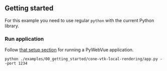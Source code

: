 ## Getting started

For this example you need to use regular `python` with the current Python library.

### Run application

Follow [that setup section](https://github.com/kitware/py-web-vue#install-python-package-in-venv) for running a PyWebVue application.

```
python ./examples/00_getting_started/cone-vtk-local-rendering/app.py --port 1234
```